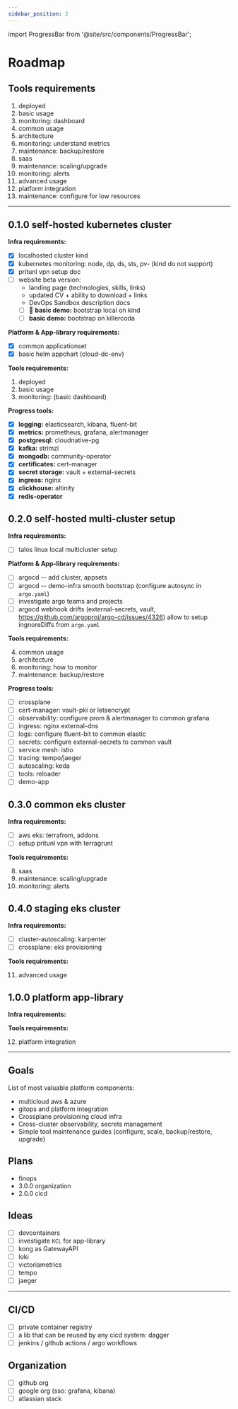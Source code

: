 ```yaml
---
sidebar_position: 2
---
```


import ProgressBar from '@site/src/components/ProgressBar';

# Roadmap

## Tools requirements

1. deployed
2. basic usage
3. monitoring: dashboard
4. common usage
5. architecture
6. monitoring: understand metrics
7. maintenance: backup/restore
8. saas
9. maintenance: scaling/upgrade
10. monitoring: alerts
11. advanced usage
12. platform integration
13. maintenance: configure for low resources

---

## 0.1.0 self-hosted kubernetes cluster

**Infra requirements:**

- [x] localhosted cluster kind
- [x] kubernetes monitoring: node, dp, ds, sts, pv- (kind do not support)
- [x] pritunl vpn setup doc
- [ ] website beta version:
  - landing page (technologies, skills, links)
  - updated CV + ability to download + links
  - DevOps Sandbox description docs
  - [ ] :arrows_counterclockwise: **basic demo:** bootstrap local on kind
  - [ ] **basic demo:** bootstrap on killercoda

**Platform & App-library requirements:**

- [x] common applicationset
- [x] basic helm appchart (cloud-dc-env)

**Tools requirements:**

1. deployed
2. basic usage
3. monitoring: (basic dashboard)

**Progress tools:**

- [x] **logging:** elasticsearch, kibana, fluent-bit
- [x] **metrics:** prometheus, grafana, alertmanager
- [x] **postgresql:** cloudnative-pg
- [x] **kafka:** strimzi
- [x] **mongodb:** community-operator
- [x] **certificates:** cert-manager
- [x] **secret storage:** vault + external-secrets
- [x] **ingress:** nginx
- [x] **clickhouse:** altinity
- [x] **redis-operator**

## 0.2.0 self-hosted multi-cluster setup

**Infra requirements:**

- [ ] talos linux local multicluster setup

**Platform & App-library requirements:**

- [ ] argocd -- add cluster, appsets
- [ ] argocd -- demo-infra smooth bootstrap (configure autosync in `argo.yaml`)
- [ ] investigate argo teams and projects
- [ ] argocd webhook drifts (external-secrets, vault, https://github.com/argoproj/argo-cd/issues/4326)
  allow to setup ingnoreDiffs from `argo.yaml`

**Tools requirements:**

4. common usage
5. architecture
6. monitoring: how to monitor
7. maintenance: backup/restore

**Progress tools:**

- [ ] crossplane
- [ ] cert-manager: vault-pki or letsencrypt
- [ ] observability: configure prom & alertmanager to common grafana
- [ ] ingress: nginx external-dns
- [ ] logs: configure fluent-bit to common elastic
- [ ] secrets: configure external-secrets to common vault
- [ ] service mesh: istio
- [ ] tracing: tempo/jaeger
- [ ] autoscaling: keda
- [ ] tools: reloader
- [ ] demo-app

## 0.3.0 common eks cluster

**Infra requirements:**

- [ ] aws eks: terrafrom, addons
- [ ] setup pritunl vpn with terragrunt

**Tools requirements:**

8. saas
9. maintenance: scaling/upgrade
10. monitoring: alerts

## 0.4.0 staging eks cluster

**Infra requirements:**

- [ ] cluster-autoscaling: karpenter
- [ ] crossplane: eks provisioning

**Tools requirements:**

11. advanced usage

## 1.0.0 platform app-library

**Infra requirements:**

**Tools requirements:**

12. platform integration

---

## Goals

List of most valuable platform components:

* multicloud aws & azure
* gitops and platform integration
* Crossplane provisioning cloud infra
* Cross-cluster observability, secrets management
* Simple tool maintenance guides (configure, scale, backup/restore, upgrade)

## Plans

- finops
- 3.0.0 organization
- 2.0.0 cicd

## Ideas

- [ ] devcontainers
- [ ] investigate `KCL` for app-library
- [ ] kong as GatewayAPI
- [ ] loki
- [ ] victoriametrics
- [ ] tempo
- [ ] jaeger

---

## CI/CD

- [ ] private container registry
- [ ] a lib that can be reused by any cicd system: dagger
- [ ] jenkins / github actions / argo workflows

## Organization

- [ ] github org
- [ ] google org (sso: grafana, kibana)
- [ ] atlassian stack
